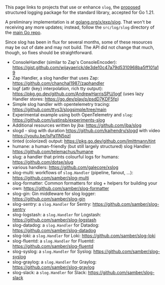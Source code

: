 This page links to projects that use or enhance `slog`, the [proposed](https://go.dev/issue/56345) structured logging package for the standard library, accepted for Go 1.21.

A preliminary implementation is at [golang.org/x/exp/slog](https://pkg.go.dev/golang.org/x/exp/slog). That won't be receiving any more updates; instead, follow the `src/log/slog` directory of the [main Go repo](https://go.googlesource.com/go).

Since slog has been in flux for several months, some of these resources may be out of date and may not build. The API did not change that much, though, so fixes should be straightforward.

- ConsoleHandler (similar to Zap's ConsoleEncoder): https://gist.github.com/wijayaerick/de3de10c47a79d5310968ba5ff101a19
- Zap Handler, a slog handler that uses Zap: https://github.com/chanchal1987/zaphandler
- logf (attr {key} interpolation, rich tty output): https://pkg.go.dev/github.com/AndrewHarrisSPU/logf (uses lazy Handler stores: https://go.dev/play/p/psdD7KDF5fp)
- Simple slog handler with opentelemetry tracing: https://github.com/ttys3/slogsimple/tree/main
- Experimental example using both OpenTelemetry and `slog`: https://github.com/justinsb/experiments-slog
- Additional resources written by jba: https://github.com/jba/slog
- slogd - slog with duration https://github.com/kaihendry/slogd with video https://youtu.be/IsPa11N5pzI
- tinted (colorized) output: https://pkg.go.dev/github.com/lmittmann/tint
- humane: a human-friendly (but still largely structured) slog Handler: https://github.com/telemachus/humane
- slug: a handler that prints colourful logs for humans: https://github.com/dotse/slug
- various handlers: https://github.com/galecore/xslog
- slog-multi: workflows of `slog.Handler` (pipeline, fanout, ...): https://github.com/samber/slog-multi
- slog-formatter: Common formatters for slog + helpers for building your own: https://github.com/samber/slog-formatter
- slog-gin: Gin middleware for slog logger: https://github.com/samber/slog-gin
- slog-sentry: a `slog.Handler` for Sentry: https://github.com/samber/slog-sentry
- slog-logstash: a `slog.Handler` for Logstash: https://github.com/samber/slog-logstash
- slog-datadog: a `slog.Handler` for Datadog: https://github.com/samber/slog-datadog
- slog-loki: a `slog.Handler` for Loki: https://github.com/samber/slog-loki
- slog-fluentd: a `slog.Handler` for Fluentd: https://github.com/samber/slog-fluentd
- slog-syslog: a `slog.Handler` for Syslog: https://github.com/samber/slog-syslog
- slog-graylog: a `slog.Handler` for Graylog: https://github.com/samber/slog-graylog
- slog-slack: a `slog.Handler` for Slack: https://github.com/samber/slog-slack
